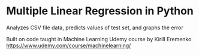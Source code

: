 # Multiple Linear Regression in Python
Analyzes CSV file data, predicts values of test set, and graphs the error

Built on code taught in Machine Learning Udemy course by Kirill Eremenko https://www.udemy.com/course/machinelearning/




